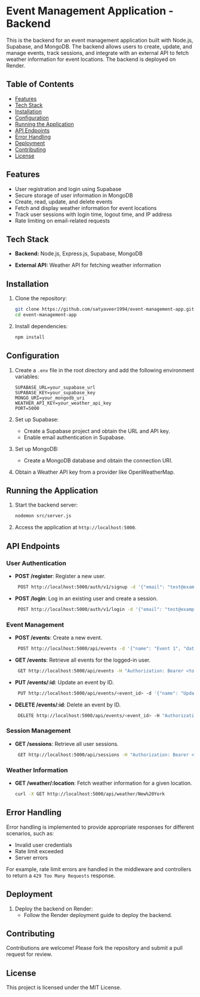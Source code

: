 # Event Management Application - Backend

This is the backend for an event management application built with Node.js, Supabase, and MongoDB. The backend allows users to create, update, and manage events, track sessions, and integrate with an external API to fetch weather information for event locations. The backend is deployed on Render.

## Table of Contents

- [Features](#features)
- [Tech Stack](#tech-stack)
- [Installation](#installation)
- [Configuration](#configuration)
- [Running the Application](#running-the-application)
- [API Endpoints](#api-endpoints)
- [Error Handling](#error-handling)
- [Deployment](#deployment)
- [Contributing](#contributing)
- [License](#license)

## Features

- User registration and login using Supabase
- Secure storage of user information in MongoDB
- Create, read, update, and delete events
- Fetch and display weather information for event locations
- Track user sessions with login time, logout time, and IP address
- Rate limiting on email-related requests

## Tech Stack

- **Backend:** Node.js, Express.js, Supabase, MongoDB

- **External API:** Weather API for fetching weather information

## Installation

1. Clone the repository:

   ```sh
   git clone https://github.com/satyaveer1994/event-management-app.git
   cd event-management-app
   ```

2. Install dependencies:
   ```sh
   npm install
   ```

## Configuration

1. Create a `.env` file in the root directory and add the following environment variables:

   ```env
   SUPABASE_URL=your_supabase_url
   SUPABASE_KEY=your_supabase_key
   MONGO_URI=your_mongodb_uri
   WEATHER_API_KEY=your_weather_api_key
   PORT=5000
   ```

2. Set up Supabase:

   - Create a Supabase project and obtain the URL and API key.
   - Enable email authentication in Supabase.

3. Set up MongoDB:

   - Create a MongoDB database and obtain the connection URI.

4. Obtain a Weather API key from a provider like OpenWeatherMap.

## Running the Application

1. Start the backend server:

   ```sh
   nodemon src/server.js
   ```

2. Access the application at `http://localhost:5000`.

## API Endpoints

### User Authentication

- **POST /register**: Register a new user.

  ```sh
   POST http://localhost:5000/auth/v1/signup -d '{"email": "test@example.com", "password": "password"}' -H "Content-Type: application/json"
  ```

- **POST /login**: Log in an existing user and create a session.
  ```sh
   POST http://localhost:5000/auth/v1/login -d '{"email": "test@example.com", "password": "password"}' -H "Content-Type: application/json"
  ```

### Event Management

- **POST /events**: Create a new event.

  ```sh
   POST http://localhost:5000/api/events -d '{"name": "Event 1", "date": "2024-08-01", "location": "New York", "description": "A sample event"}' -H "Content-Type: application/json"
  ```

- **GET /events**: Retrieve all events for the logged-in user.

  ```sh
   GET http://localhost:5000/api/events -H "Authorization: Bearer <token>"
  ```

- **PUT /events/:id**: Update an event by ID.

  ```sh
   PUT http://localhost:5000/api/events/<event_id> -d '{"name": "Updated Event"}' -H "Content-Type: application/json" -H "Authorization: Bearer <token>"
  ```

- **DELETE /events/:id**: Delete an event by ID.
  ```sh
   DELETE http://localhost:5000/api/events/<event_id> -H "Authorization: Bearer <token>"
  ```

### Session Management

- **GET /sessions**: Retrieve all user sessions.
  ```sh
   GET http://localhost:5000/api/sessions -H "Authorization: Bearer <token>"
  ```

### Weather Information

- **GET /weather/:location**: Fetch weather information for a given location.
  ```sh
  curl -X GET http://localhost:5000/api/weather/New%20York
  ```

## Error Handling

Error handling is implemented to provide appropriate responses for different scenarios, such as:

- Invalid user credentials
- Rate limit exceeded
- Server errors

For example, rate limit errors are handled in the middleware and controllers to return a `429 Too Many Requests` response.

## Deployment

1. Deploy the backend on Render:
   - Follow the Render deployment guide to deploy the backend.

## Contributing

Contributions are welcome! Please fork the repository and submit a pull request for review.

## License

This project is licensed under the MIT License.
